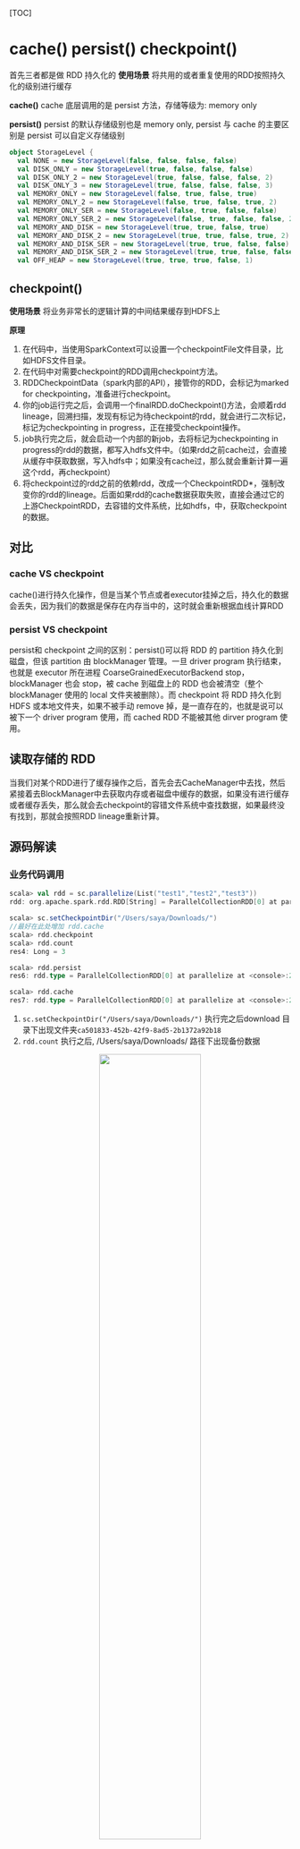 [TOC]
# cache() persist() checkpoint()
首先三者都是做 RDD 持久化的
**使用场景** 将共用的或者重复使用的RDD按照持久化的级别进行缓存

**cache()**
cache 底层调用的是 persist 方法，存储等级为: memory only

**persist()**
persist 的默认存储级别也是 memory only, persist 与 cache 的主要区别是 persist 可以自定义存储级别

```scala
object StorageLevel {
  val NONE = new StorageLevel(false, false, false, false)
  val DISK_ONLY = new StorageLevel(true, false, false, false)
  val DISK_ONLY_2 = new StorageLevel(true, false, false, false, 2)
  val DISK_ONLY_3 = new StorageLevel(true, false, false, false, 3)
  val MEMORY_ONLY = new StorageLevel(false, true, false, true)
  val MEMORY_ONLY_2 = new StorageLevel(false, true, false, true, 2)
  val MEMORY_ONLY_SER = new StorageLevel(false, true, false, false)
  val MEMORY_ONLY_SER_2 = new StorageLevel(false, true, false, false, 2)
  val MEMORY_AND_DISK = new StorageLevel(true, true, false, true)
  val MEMORY_AND_DISK_2 = new StorageLevel(true, true, false, true, 2)
  val MEMORY_AND_DISK_SER = new StorageLevel(true, true, false, false)
  val MEMORY_AND_DISK_SER_2 = new StorageLevel(true, true, false, false, 2)
  val OFF_HEAP = new StorageLevel(true, true, true, false, 1)
```

## checkpoint()
**使用场景** 将业务非常长的逻辑计算的中间结果缓存到HDFS上

**原理**
1. 在代码中，当使用SparkContext可以设置一个checkpointFile文件目录，比如HDFS文件目录。
2. 在代码中对需要checkpoint的RDD调用checkpoint方法。
3. RDDCheckpointData（spark内部的API），接管你的RDD，会标记为marked for checkpointing，准备进行checkpoint。
4. 你的job运行完之后，会调用一个finalRDD.doCheckpoint()方法，会顺着rdd lineage，回溯扫描，发现有标记为待checkpoint的rdd，就会进行二次标记，标记为checkpointing in progress，正在接受checkpoint操作。
5. job执行完之后，就会启动一个内部的新job，去将标记为checkpointing in progress的rdd的数据，都写入hdfs文件中。（如果rdd之前cache过，会直接从缓存中获取数据，写入hdfs中；如果没有cache过，那么就会重新计算一遍这个rdd，再checkpoint）
6. 将checkpoint过的rdd之前的依赖rdd，改成一个CheckpointRDD*，强制改变你的rdd的lineage。后面如果rdd的cache数据获取失败，直接会通过它的上游CheckpointRDD，去容错的文件系统，比如hdfs，中，获取checkpoint的数据。

## 对比
### cache VS checkpoint
cache()进行持久化操作，但是当某个节点或者executor挂掉之后，持久化的数据会丢失，因为我们的数据是保存在内存当中的，这时就会重新根据血线计算RDD

### persist VS checkpoint
persist和 checkpoint 之间的区别：persist()可以将 RDD 的 partition 持久化到磁盘，但该 partition 由 blockManager 管理。一旦 driver program 执行结束，也就是 executor 所在进程 CoarseGrainedExecutorBackend stop，blockManager 也会 stop，被 cache 到磁盘上的 RDD 也会被清空（整个 blockManager 使用的 local 文件夹被删除）。而 checkpoint 将 RDD 持久化到 HDFS 或本地文件夹，如果不被手动 remove 掉，是一直存在的，也就是说可以被下一个 driver program 使用，而 cached RDD 不能被其他 dirver program 使用。


## 读取存储的 RDD
当我们对某个RDD进行了缓存操作之后，首先会去CacheManager中去找，然后紧接着去BlockManager中去获取内存或者磁盘中缓存的数据，如果没有进行缓存或者缓存丢失，那么就会去checkpoint的容错文件系统中查找数据，如果最终没有找到，那就会按照RDD lineage重新计算。

## 源码解读
### 业务代码调用
```scala
scala> val rdd = sc.parallelize(List("test1","test2","test3"))
rdd: org.apache.spark.rdd.RDD[String] = ParallelCollectionRDD[0] at parallelize at <console>:24

scala> sc.setCheckpointDir("/Users/saya/Downloads/")
//最好在此处增加 rdd.cache
scala> rdd.checkpoint
scala> rdd.count
res4: Long = 3

scala> rdd.persist
res6: rdd.type = ParallelCollectionRDD[0] at parallelize at <console>:24

scala> rdd.cache
res7: rdd.type = ParallelCollectionRDD[0] at parallelize at <console>:24
```
1. `sc.setCheckpointDir("/Users/saya/Downloads/")` 执行完之后download 目录下出现文件夹`ca501833-452b-42f9-8ad5-2b1372a92b18`
2. `rdd.count` 执行之后,  /Users/saya/Downloads/ 路径下出现备份数据

<div align="center">
<img src=./image/Snipaste_2022-04-14_22-29-07.jpg  width=60%  height=60%/>
</div>
###  解读
#### checkpoint
```scala
//SparkContext类
class SparkContext(config: SparkConf) extends Logging {
//1. local 模式, 可以接收本地 path
//2. 非 local 模式, 如果是本地地址抛出 logwarning, 如果是 hdfs 地址则不进入 if 语句,继续往下执行
  /**
   * Set the directory under which RDDs are going to be checkpointed.
   * @param directory path to the directory where checkpoint files will be stored
   * (must be HDFS path if running in cluster)
   */
  def setCheckpointDir(directory: String): Unit = {

    // If we are running on a cluster, log a warning if the directory is local.
    // Otherwise, the driver may attempt to reconstruct the checkpointed RDD from
    // its own local file system, which is incorrect because the checkpoint files
    // are actually on the executor machines.
    if (!isLocal && Utils.nonLocalPaths(directory).isEmpty) {
      logWarning("Spark is not running in local mode, therefore the checkpoint directory " +
        s"must not be on the local filesystem. Directory '$directory' " +
        "appears to be on the local filesystem.")
    }

    checkpointDir = Option(directory).map { dir =>
      val path = new Path(dir, UUID.randomUUID().toString)
      val fs = path.getFileSystem(hadoopConfiguration)
      //创建用于缓存的文件夹
      fs.mkdirs(path)
      fs.getFileStatus(path).getPath.toString
    }
  }
}

//RDD 类
//This function must be called before any job has been executed on this RDD.
//这个方法要在 action 方法之前调用
// It is strongly recommended that this RDD is persisted in memory, otherwise saving it on a file will require recomputation.
//特别建议这个 rdd 已经被缓存在内存中了, 如果没有的话需要重新计算

abstract class RDD[T: ClassTag](
    @transient private var _sc: SparkContext,
    @transient private var deps: Seq[Dependency[_]]
  ) extends Serializable with Logging {
    private[spark] var checkpointData: Option[RDDCheckpointData[T]] = None
  
  /**
   * Mark this RDD for checkpointing. It will be saved to a file inside the checkpoint
   * directory set with `SparkContext#setCheckpointDir` and all references to its parent
   * RDDs will be removed. This function must be called before any job has been
   * executed on this RDD. It is strongly recommended that this RDD is persisted in
   * memory, otherwise saving it on a file will require recomputation.
   */
  def checkpoint(): Unit = RDDCheckpointData.synchronized {
    // NOTE: we use a global lock here due to complexities downstream with ensuring
    // children RDD partitions point to the correct parent partitions. In the future
    // we should revisit this consideration.
    if (context.checkpointDir.isEmpty) {
      throw new SparkException("Checkpoint directory has not been set in the SparkContext")
    } else if (checkpointData.isEmpty) {
      checkpointData = Some(new ReliableRDDCheckpointData(this))
    }
  }
}
```


方法主要代码 `checkpointData = Some(new ReliableRDDCheckpointData(this))`
checkpointData的类型为`Option[RDDCheckpointData[T]] `

ReliableRDDCheckpointData 是 RDDCheckpointData的子类
**ReliableRDDCheckpointData的作用**
ReliableRDDCheckpointData包含与 RDD 检查点相关的所有信息。 此类的每个实例都与一个 RDD 相关联。
ReliableRDDCheckpointData 将 RDD 数据写入可靠存储的检查点。
这允许以先前计算的状态在失败时重新启动驱动程序。

**这段代码的作用**
对RDD调用`checkpoint`函数，其实就是初始化了`checkpointData`，并不立即执行checkpint操作，你可以理解成这里只是对RDD进行checkpint标记操作。  


```scala
//RDD 类, 调用 count() 方法
abstract class RDD[T: ClassTag](
    @transient private var _sc: SparkContext,
    @transient private var deps: Seq[Dependency[_]]
  ) extends Serializable with Logging {
  
  def count(): Long = sc.runJob(this, Utils.getIteratorSize _).sum
  //最后会调用到下面这个runJob 方法

  /**
   * Run a function on a given set of partitions in an RDD and pass the results to the given
   * handler function. This is the main entry point for all actions in Spark.
   *
   * @param rdd target RDD to run tasks on
   * @param func a function to run on each partition of the RDD
   * @param partitions set of partitions to run on; some jobs may not want to compute on all
   * partitions of the target RDD, e.g. for operations like `first()`
   * @param resultHandler callback to pass each result to
   */
  def runJob[T, U: ClassTag](
      rdd: RDD[T],
      func: (TaskContext, Iterator[T]) => U,
      partitions: Seq[Int],
      resultHandler: (Int, U) => Unit): Unit = {
    if (stopped.get()) {
      throw new IllegalStateException("SparkContext has been shutdown")
    }
    val callSite = getCallSite
    val cleanedFunc = clean(func)
    logInfo("Starting job: " + callSite.shortForm)
    if (conf.getBoolean("spark.logLineage", false)) {
      logInfo("RDD's recursive dependencies:\n" + rdd.toDebugString)
    }
    dagScheduler.runJob(rdd, cleanedFunc, partitions, callSite, resultHandler, localProperties.get)
    progressBar.foreach(_.finishAll())
    rdd.doCheckpoint()//继续追下去
  }
  
  //doCheckpoint() 方法会在这个 RDD 的父 RDD 中递归调用
    /**
   * Performs the checkpointing of this RDD by saving this. It is called after a job using this RDD
   * has completed (therefore the RDD has been materialized and potentially stored in memory).
   * doCheckpoint() is called recursively on the parent RDDs.
   */
private[spark] def doCheckpoint(): Unit = {
  RDDOperationScope.withScope(sc, "checkpoint", allowNesting = false, ignoreParent = true) {
    if (!doCheckpointCalled) {
      doCheckpointCalled = true
      if (checkpointData.isDefined) {
        checkpointData.get.checkpoint()//继续追下去
      } else {
        dependencies.foreach(_.rdd.doCheckpoint())
      }
    }
  }
}


private[spark] abstract class RDDCheckpointData[T: ClassTag](@transient private val rdd: RDD[T])
  /**
   * Materialize this RDD and persist its content.
   * This is called immediately after the first action invoked on this RDD has completed.
   */
  final def checkpoint(): Unit = {
    // Guard against multiple threads checkpointing the same RDD by
    // atomically flipping the state of this RDDCheckpointData
    //为了防止多个线程对同一个RDD进行checkpint操作，首先是把checkpint的状态由Initialized变成CheckpointingInProgress，所以如果另一个线程发现checkpint的状态不是Initialized就直接return了。
    RDDCheckpointData.synchronized {
      if (cpState == Initialized) {
        cpState = CheckpointingInProgress
      } else {
        return
      }
    }

    val newRDD = doCheckpoint() //继续追下去

    // Update our state and truncate the RDD lineage
    //切断了血线
    RDDCheckpointData.synchronized {
      cpRDD = Some(newRDD)
      cpState = Checkpointed
      rdd.markCheckpointed()
    }
  }
}

private[spark] class ReliableRDDCheckpointData[T: ClassTag](@transient private val rdd: RDD[T])
  extends RDDCheckpointData[T](rdd) with Logging {
  /**
   * Materialize this RDD and write its content to a reliable DFS.
   * This is called immediately after the first action invoked on this RDD has completed.
   */
  protected override def doCheckpoint(): CheckpointRDD[T] = {
    //在这个方法中将数据写入本地目录, 继续追下去
    val newRDD = ReliableCheckpointRDD.writeRDDToCheckpointDirectory(rdd, cpDir)

    // Optionally clean our checkpoint files if the reference is out of scope
    if (rdd.conf.get(CLEANER_REFERENCE_TRACKING_CLEAN_CHECKPOINTS)) {
      rdd.context.cleaner.foreach { cleaner =>
        cleaner.registerRDDCheckpointDataForCleanup(newRDD, rdd.id)
      }
    }

    logInfo(s"Done checkpointing RDD ${rdd.id} to $cpDir, new parent is RDD ${newRDD.id}")
    newRDD
  }
}


/**
 * An RDD that reads from checkpoint files previously written to reliable storage.
 */
private[spark] class ReliableCheckpointRDD[T: ClassTag](
    sc: SparkContext,
    val checkpointPath: String,
    _partitioner: Option[Partitioner] = 
  /**
   * Write RDD to checkpoint files and return a ReliableCheckpointRDD representing the RDD.
   */
  def writeRDDToCheckpointDirectory[T: ClassTag](
      originalRDD: RDD[T],
      checkpointDir: String,
      blockSize: Int = -1): ReliableCheckpointRDD[T] = {
    .....
    
      // Save to file, and reload it as an RDD
      val broadcastedConf = sc.broadcast(
        new SerializableConfiguration(sc.hadoopConfiguration))
      // TODO: This is expensive because it computes the RDD again unnecessarily (SPARK-8582)
    //又跑了一遍 job, 很昂贵, 也标记了 TODO, 继续追下去
      sc.runJob(originalRDD,
        writePartitionToCheckpointFile[T](checkpointDirPath.toString, broadcastedConf) _)

      if (originalRDD.partitioner.nonEmpty) {
        writePartitionerToCheckpointDir(sc, originalRDD.partitioner.get, checkpointDirPath)
      }
    .....
  }
  
    /**
   * Write an RDD partition's data to a checkpoint file.
   */
  def writePartitionToCheckpointFile[T: ClassTag](
          path: String,
      broadcastedConf: Broadcast[SerializableConfiguration],
      blockSize: Int = -1)(ctx: TaskContext, iterator: Iterator[T]): Unit = {
    ....
    Utils.tryWithSafeFinallyAndFailureCallbacks {
      //将数据写入本地
      serializeStream.writeAll(iterator)
    } (catchBlock = {
      val deleted = fs.delete(tempOutputPath, false)
      if (!deleted) {
        logInfo(s"Failed to delete tempOutputPath $tempOutputPath.")
      }
    }, finallyBlock = {
      serializeStream.close()
    })
    ....
  }
}
```

#### persist
```scala
abstract class RDD[T: ClassTag](
    @transient private var _sc: SparkContext,
    @transient private var deps: Seq[Dependency[_]]
  ) extends Serializable with Logging {

....

/**
   * Mark this RDD for persisting using the specified level.
   *
   * @param newLevel the target storage level
   * @param allowOverride whether to override any existing level with the new one
   */
  private def persist(newLevel: StorageLevel, allowOverride: Boolean): this.type = {
    // TODO: Handle changes of StorageLevel
    if (storageLevel != StorageLevel.NONE && newLevel != storageLevel && !allowOverride) {
      throw new UnsupportedOperationException(
        "Cannot change storage level of an RDD after it was already assigned a level")
    }
    // If this is the first time this RDD is marked for persisting, register it
    // with the SparkContext for cleanups and accounting. Do this only once.
    if (storageLevel == StorageLevel.NONE) {
      sc.cleaner.foreach(_.registerRDDForCleanup(this))
      sc.persistRDD(this)
    }
    storageLevel = newLevel
    this
  }
  

  /**
   * Set this RDD's storage level to persist its values across operations after the first time
   * it is computed. This can only be used to assign a new storage level if the RDD does not
   * have a storage level set yet. Local checkpointing is an exception.
   */
  def persist(newLevel: StorageLevel): this.type = {
    if (isLocallyCheckpointed) {
      // This means the user previously called localCheckpoint(), which should have already
      // marked this RDD for persisting. Here we should override the old storage level with
      // one that is explicitly requested by the user (after adapting it to use disk).
      persist(LocalRDDCheckpointData.transformStorageLevel(newLevel), allowOverride = true)
    } else {
      persist(newLevel, allowOverride = false)
    }
  }

  /**
   * Persist this RDD with the default storage level (`MEMORY_ONLY`).
   */
  def persist(): this.type = persist(StorageLevel.MEMORY_ONLY)

  /**
   * Persist this RDD with the default storage level (`MEMORY_ONLY`).
   */
  def cache(): this.type = persist()


  /**
   * Mark the RDD as non-persistent, and remove all blocks for it from memory and disk.
   *
   * @param blocking Whether to block until all blocks are deleted (default: false)
   * @return This RDD.
   */
  def unpersist(blocking: Boolean = false): this.type = {
    logInfo(s"Removing RDD $id from persistence list")
    sc.unpersistRDD(id, blocking)
    storageLevel = StorageLevel.NONE
    this
  }
}
```